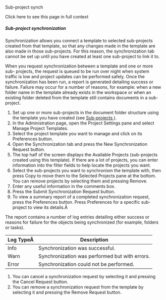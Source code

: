 Sub-project synch

Click here to see this page in full context

#####  Sub-project synchronization

Synchronization allows you connect a template to selected sub-projects created
from that template, so that any changes made in the template are also made in
those sub-projects. For this reason, the synchronization tab cannot be set up
until you have created at least one sub-project to link it to.

When you request synchronization between a template and one or more sub-
projects, the request is queued to be run over night when system traffic is
low and project updates can be performed safely. Once the synchronization has
been run, a report is generated detailing success or failure. Failure may
occur for a number of reasons, for example: when a new folder name in the
template already exists in the workspace or when an existing folder deleted
from the template still contains documents in a sub-project.

  1. Set up one or more sub-projects in the document folder structure using the template you have created (see [ Sub-projects ](../../Documents/Sub-proj.htm#h) ). 
  2. In the Administration page, open the Project Settings pane and select Manage Project Templates. 
  3. Select the project template you want to manage and click on its Preferences button. 
  4. Open the Synchronization tab and press the New Synchronization Request button. 
  5. The top half of the screen displays the Available Projects (sub-projects created using this template). If there are a lot of projects, you can enter information into the filter fields to help locate the projects you want. 
  6. Select the sub-projects you want to synchronism the template with, then press Copy to move them to the Selected Projects pane at the bottom. You can remove projects by selecting them and pressing Remove. 
  7. Enter any useful information in the comments box. 
  8. Press the Submit Synchronization Request button. 
  9. To view a summary report of a completed synchronization request, press the Preferences button. Press Preferences for a specific sub-project to view its details.Â 

The report contains a number of log entries detailing either success or
reasons for failure for the objects being synchronized (for example, folders
or tasks).

Log TypeÂ  |  Description   
---|---  
Info  |  Synchronization was successful.   
Warn  |  Synchronization was performed but with errors.   
Error  |  Synchronization could not be performed.   
  
  

  1. You can cancel a synchronization request by selecting it and pressing the Cancel Request button. 
  2. You can remove a synchronization request from the template by selecting it and pressing the Remove Request button. 

